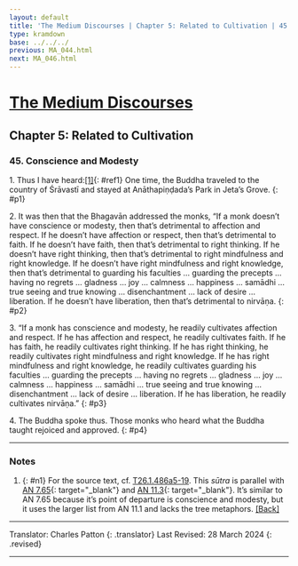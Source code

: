 ```yaml
---
layout: default
title: 'The Medium Discourses | Chapter 5: Related to Cultivation | 45. Conscience and Modesty'
type: kramdown
base: ../../../
previous: MA_044.html
next: MA_046.html
---
```


# [The Medium Discourses](index.html)
## Chapter 5: Related to Cultivation
### 45. Conscience and Modesty

1\. Thus I have heard:[\[1\]](#n1){: #ref1} One time, the Buddha traveled to the country of Śrāvastī and stayed at Anāthapiṇḍada’s Park in Jeta’s Grove.
{: #p1}

2\. It was then that the Bhagavān addressed the monks, “If a monk doesn’t have conscience or modesty, then that’s detrimental to affection and respect. If he doesn’t have affection or respect, then that’s detrimental to faith. If he doesn’t have faith, then that’s detrimental to right thinking. If he doesn’t have right thinking, then that’s detrimental to right mindfulness and right knowledge. If he doesn’t have right mindfulness and right knowledge, then that’s detrimental to guarding his faculties … guarding the precepts … having no regrets … gladness … joy … calmness … happiness … samādhi … true seeing and true knowing … disenchantment … lack of desire … liberation. If he doesn’t have liberation, then that’s detrimental to nirvāṇa.
{: #p2}

3\. “If a monk has conscience and modesty, he readily cultivates affection and respect. If he has affection and respect, he readily cultivates faith. If he has faith, he readily cultivates right thinking. If he has right thinking, he readily cultivates right mindfulness and right knowledge. If he has right mindfulness and right knowledge, he readily cultivates guarding his faculties … guarding the precepts … having no regrets … gladness … joy … calmness … happiness … samādhi … true seeing and true knowing … disenchantment … lack of desire … liberation. If he has liberation, he readily cultivates nirvāṇa.”
{: #p3}

4\. The Buddha spoke thus. Those monks who heard what the Buddha taught rejoiced and approved.
{: #p4}

---

### Notes

1. {: #n1} For the source text, cf. <a href="https://cbetaonline.dila.edu.tw/zh/T01n0026_p0486a05" target="_blank">T26.1.486a5-19</a>. This <em>sūtra</em> is parallel with [AN 7.65](https://suttacentral.net/an7.65){: target="_blank"} and [AN 11.3](https://suttacentral.net/an11.3){: target="_blank"}. It’s similar to AN 7.65 because it’s point of departure is conscience and modesty, but it uses the larger list from AN 11.1 and lacks the tree metaphors. [\[Back\]](#ref1)

---

Translator: Charles Patton
{: .translator}
Last Revised: 28 March 2024
{: .revised}

---
